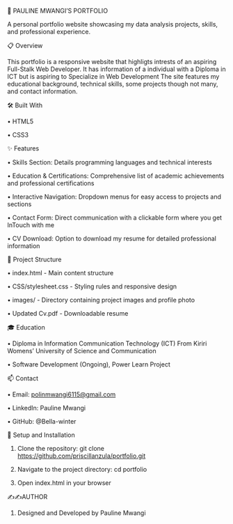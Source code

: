 
📝  PAULINE MWANGI’S PORTFOLIO


A personal portfolio website showcasing my data analysis projects, skills, and professional experience.


  📋 Overview
  
This portfolio is a responsive website that highligts intrests of an aspiring Full-Stalk Web Developer. It has information of a individual with a Diploma in ICT but is aspiring to Specialize in Web Development The site features my educational background, technical skills, some projects though not many, and contact information.


   🛠️ Built With
   
   •	HTML5
  
   •	CSS3


   ✨ Features
   
 •	Skills Section: Details programming languages and technical interests
 
 •	Education & Certifications: Comprehensive list of academic achievements and professional certifications
 
 •	Interactive Navigation: Dropdown menus for easy access to projects and sections
 
 •	Contact Form: Direct communication with a clickable form where you get InTouch with me
 
 •	CV Download: Option to download my resume for detailed professional information


  🧰 Project Structure
  
  
  •	index.html - Main content structure
  
  •	CSS/stylesheet.css - Styling rules and responsive design
  
  •	images/ - Directory containing project images and profile photo
  
  •	Updated Cv.pdf - Downloadable resume

  
  🎓 Education
  
 •	Diploma in Information Communication Technology (ICT) From Kiriri Womens’ University of Science and Communication
 
 •	Software Development (Ongoing), Power Learn Project


   📫 Contact
   
  •	Email: polinmwangi6115@gmail.com 
  
  •	LinkedIn: Pauline Mwangi
  
  •	GitHub: @Bella-winter 


   🔄 Setup and Installation
   
  1.	Clone the repository: git clone https://github.com/priscillanzula/portfolio.git
     
  2.	Navigate to the project directory: cd portfolio
    
  3.	Open index.html in your browser
   

 ✍️✍️AUTHOR
 1. Designed and Developed by Pauline Mwangi

